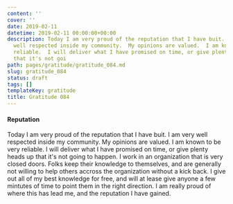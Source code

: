 ```yaml
---
content: ''
cover: ''
date: 2019-02-11
datetime: 2019-02-11 00:00:00+00:00
description: Today I am very proud of the reputation that I have buit.  I am very
  well respected inside my community.  My opinions are valued.  I am known to be very
  reliable.  I will deliver what I have promised on time, or give plenty heads up
  that it's not goi
path: pages/gratitude/gratitude_084.md
slug: gratitude_084
status: draft
tags: []
templateKey: gratitude
title: Gratitude 084
---
```


#### Reputation


Today I am very proud of the reputation that I have buit.  I am very well respected inside my community.  My opinions are valued.  I am known to be very reliable.  I will deliver what I have promised on time, or give plenty heads up that it's not going to happen.  I work in an organization that is very closed doors.  Folks keep their knowledge to themselves, and are generally not willing to help others accross the organization without a kick back.  I give out all of my best knowledge for free, and will at lease give anyone a few mintutes of time to point them in the right direction. I am really proud of where this has lead me, and the reputation I have gained.